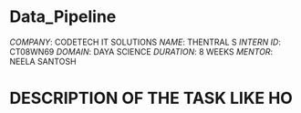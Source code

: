 # Data_Pipeline
*COMPANY*: CODETECH IT SOLUTIONS
*NAME*: THENTRAL S
*INTERN ID*: CT08WN69
*DOMAIN*: DAYA SCIENCE
*DURATION*: 8 WEEKS
*MENTOR*: NEELA SANTOSH
#  DESCRIPTION OF THE TASK LIKE HO
